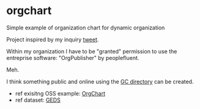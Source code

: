 # orgchart
Simple example of organization chart for dynamic organization 

Project inspired by my inquiry [tweet](https://twitter.com/paulwillgamble/status/1214589845277945858?s=20).

Within my organization I have to be "granted" permission to use the entreprise software: "OrgPublisher" by peoplefluent.

Meh.

I think something public and online using the [GC directory](gcdirectory-gcannuaire.ssc-spc.gc.ca/) can be created.



 - ref exisitng OSS example: [OrgChart](https://github.com/dabeng/OrgChart)
 - ref dataset: [GEDS](https://open.canada.ca/en/suggested-datasets/government-electronic-directory-services-geds)
